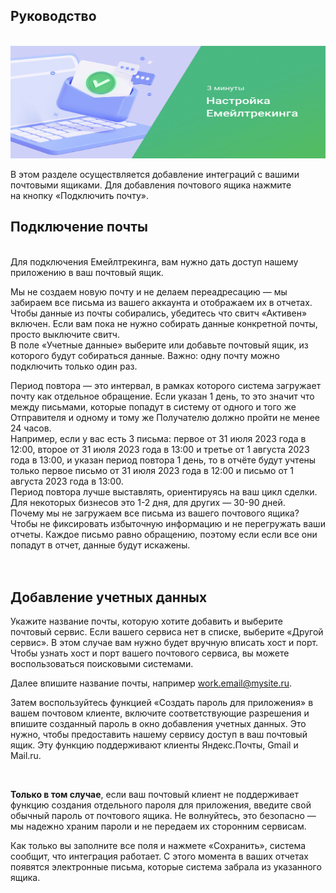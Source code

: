 ## Руководство
<br>
<IframeVideo src="https://www.youtube.com/embed/_4AkBVkwnnQ">
  <img src="Email_tracking_png.png" alt="" width="100%" height="180px"/>
</IframeVideo>
<br>

В этом разделе осуществляется добавление интеграций с вашими почтовыми ящиками.
Для добавления почтового ящика нажмите на кнопку «Подключить почту».
<br>
## Подключение почты
<br>
Для подключения Емейлтрекинга, вам нужно дать доступ нашему приложению в ваш почтовый ящик.

Мы не создаем новую почту и не делаем переадресацию — мы забираем все письма из вашего аккаунта и отображаем их в отчетах.
<br>
<Alert>Чтобы данные из почты собирались, убедитесь что свитч «Активен» включен. Если вам пока не нужно собирать данные конкретной почты, просто выключите свитч.</Alert>
<br>
В поле «Учетные данные» выберите или добавьте почтовый ящик, из которого будут собираться данные. Важно: одну почту можно подключить только один раз.
<br>

Период повтора — это интервал, в рамках которого система загружает почту как отдельное обращение. Если указан 1 день, то это значит что между письмами, которые попадут в систему от одного и того же Отправителя и одному и тому же Получателю должно пройти не менее 24 часов.
<br>
<Alert>
Например, если у вас есть 3 письма: первое от 31 июля 2023 года в 12:00, второе от 31 июля 2023 года в 13:00 и третье от 1 августа 2023 года в 13:00, и указан период повтора 1 день, то в отчёте будут учтены только первое письмо от 31 июля 2023 года в 12:00 и письмо от 1 августа 2023 года в 13:00.
<br>
</Alert>
Период повтора лучше выставлять, ориентируясь на ваш цикл сделки. Для некоторых бизнесов это 1-2 дня, для других — 30-90 дней.
<br>
Почему мы не загружаем все письма из вашего почтового ящика?
Чтобы не фиксировать избыточную информацию и не перегружать ваши отчеты. Каждое письмо равно обращению, поэтому если если все они попадут в отчет, данные будут искажены.
<br><br><br>


## Добавление учетных данных

Укажите название почты, которую хотите добавить и выберите почтовый сервис. Если вашего сервиса нет в списке, выберите «Другой сервис». В этом случае вам нужно будет вручную вписать хост и порт. Чтобы узнать хост и порт вашего почтового сервиса, вы можете воспользоваться поисковыми системами. 
<br>

Далее впишите название почты, например work.email@mysite.ru.
<br>

Затем воспользуйтесь функцией «Создать пароль для приложения» в вашем почтовом клиенте, включите соответствующие разрешения и впишите созданный пароль в окно добавления учетных данных. Это нужно, чтобы предоставить нашему сервису доступ в ваш почтовый ящик. Эту функцию поддерживают клиенты Яндекс.Почты, Gmail и Mail.ru.

<br>

**Только в том случае**, если ваш почтовый клиент не поддерживает функцию создания отдельного пароля для приложения, введите свой обычный пароль от почтового ящика. Не волнуйтесь, это безопасно — мы надежно храним пароли и не передаем их сторонним сервисам.
<br>

Как только вы заполните все поля и нажмете «Сохранить», система сообщит, что интеграция работает. 
С этого момента в ваших отчетах появятся электронные письма, которые система забрала из указанного ящика.
<br>


